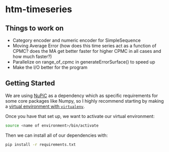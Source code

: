 # htm-timeseries

## Things to work on
* Category encoder and numeric encoder for SimpleSequence
* Moving Average Error (how does this time series act as a function of CPMC? does the MA get better faster for higher CPMC in all cases and how much faster?)
* Parallelize on range_of_cpmc in generateErrorSurface() to speed up
* Make the I/O better for the program

## Getting Started

We are using [NuPiC](https://github.com/alexandermichels/nupic) as a dependency which as specific requirements for some core packages like Numpy, so I highly recommend starting by making a [virtual environment with `virtualenv`](https://packaging.python.org/guides/installing-using-pip-and-virtualenv/).

Once you have that set up, we want to activate our virtual environment:

```bash
source <name of environment>/bin/activate
```

Then we can install all of our dependencies with:

```bash
pip install -r requirements.txt
```
